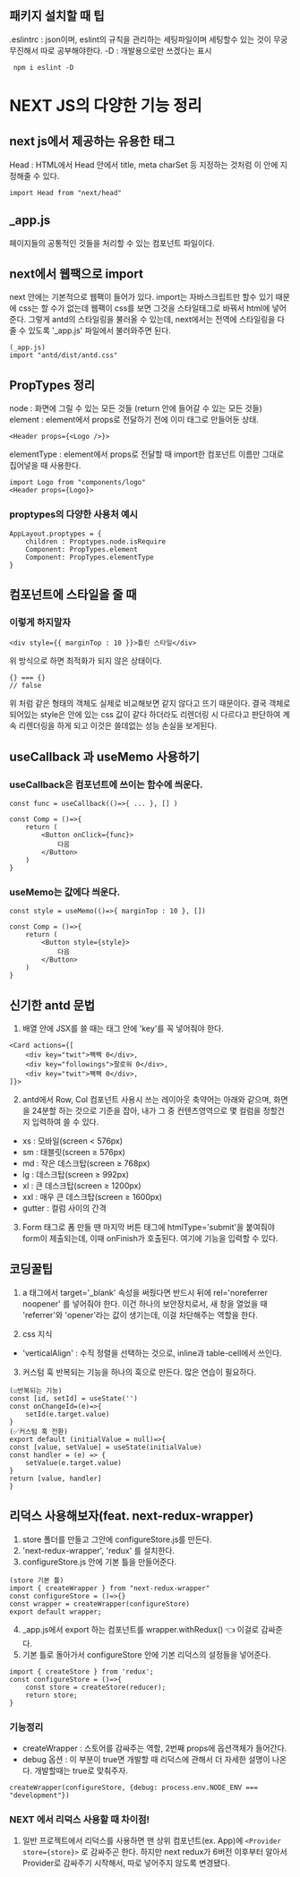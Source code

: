 ## 패키지 설치할 때 팁

.eslintrc : json이며, eslint의 규칙을 관리하는 세팅파일이며 세팅할수 있는 것이 무궁무진해서 따로 공부해야한다.
-D : 개발용으로만 쓰겠다는 표시

```
 npm i eslint -D
```

# NEXT JS의 다양한 기능 정리

## next js에서 제공하는 유용한 태그

Head : HTML에서 Head 안에서 title, meta charSet 등 지정하는 것처럼 이 안에 지정해줄 수 있다.

```
import Head from "next/head"
```

## \_app.js

페이지들의 공통적인 것들을 처리할 수 있는 컴포넌트 파일이다.

## next에서 웹팩으로 import

next 안에는 기본적으로 웹팩이 들어가 있다.
import는 자바스크립트만 할수 있기 때문에 css는 할 수가 없는데
웹팩이 css를 보면 그것을 스타일태그로 바꿔서 html에 넣어준다.
그렇게 antd의 스타일링을 불러올 수 있는데, next에서는 전역에 스타일링을 다 줄 수 있도록 '\_app.js' 파일에서 불러와주면 된다.

```
(_app.js)
import "antd/dist/antd.css"
```

## PropTypes 정리

node : 화면에 그릴 수 있는 모든 것들 (return 안에 들어갈 수 있는 모든 것들)
element : element에서 props로 전달하기 전에 이미 태그로 만들어둔 상태.

```
<Header props={<Logo />}>
```

elementType : element에서 props로 전달할 때 import한 컴포넌트 이름만 그대로 집어넣을 때 사용한다.

```
import Logo from "components/logo"
<Header props={Logo}>
```

### proptypes의 다양한 사용처 예시

```
AppLayout.proptypes = {
    children : Proptypes.node.isRequire
    Component: PropTypes.element
    Component: PropTypes.elementType
}
```

## 컴포넌트에 스타일을 줄 때

### 이렇게 하지말자

```
<div style={{ marginTop : 10 }}>틀린 스타일</div>
```

위 방식으로 하면 최적화가 되지 않은 상태이다.

```
{} === {}
// false
```

위 처럼 같은 형태의 객체도 실제로 비교해보면 같지 않다고 뜨기 때문이다.
결국 객체로 되어있는 style은 안에 있는 css 값이 같다 하더라도 리렌더링 시 다르다고 판단하여 계속 리렌더링을 하게 되고 이것은 쓸데없는 성능 손실을 보게된다.

## useCallback 과 useMemo 사용하기

### useCallback은 컴포넌트에 쓰이는 함수에 씌운다.

```
const func = useCallback(()=>{ ... }, [] )

const Comp = ()=>{
    return (
        <Button onClick={func}>
            다음
        </Button>
    )
}
```

### useMemo는 값에다 씌운다.

```
const style = useMemo(()=>{ marginTop : 10 }, [])

const Comp = ()=>{
    return (
        <Button style={style}>
            다음
        </Button>
    )
}
```

## 신기한 antd 문법

1. 배열 안에 JSX를 쓸 때는 태그 안에 'key'를 꼭 넣어줘야 한다.

```
<Card actions={[
    <div key="twit">짹짹 0</div>,
    <div key="followings">팔로워 0</div>,
    <div key="twit">짹짹 0</div>,
]}>
```

2. antd에서 Row, Col 컴포넌트 사용시 쓰는 레이아웃 축약어는 아래와 같으며, 화면을 24분할 하는 것으로 기준을 잡아, 내가 그 중 컨텐츠영역으로 몇 컬럼을 정할건지 입력하여 쓸 수 있다.

-   xs : 모바일(screen < 576px)
-   sm : 태블릿(screen ≥ 576px)
-   md : 작은 데스크탑(screen ≥ 768px)
-   lg : 데스크탑(screen ≥ 992px)
-   xl : 큰 데스크탑(screen ≥ 1200px)
-   xxl : 매우 큰 데스크탑(screen ≥ 1600px)
-   gutter : 컬럼 사이의 간격

3.  Form 태그로 폼 만들 땐 마지막 버튼 태그에 htmlType='submit'을 붙여줘야 form이 제출되는데, 이때 onFinish가 호출된다. 여기에 기능을 입력할 수 있다.

## 코딩꿀팁

1. a 태그에서 target='\_blank' 속성을 써줬다면 반드시 뒤에 rel='noreferrer noopener' 를 넣어줘야 한다. 이건 하나의 보안장치로서, 새 창을 열었을 때 'referrer'와 'opener'라는 값이 생기는데, 이걸 차단해주는 역할을 한다.

2. css 지식

-   'verticalAlign' : 수직 정렬을 선택하는 것으로, inline과 table-cell에서 쓰인다.

3. 커스텀 훅
   반복되는 기능을 하나의 훅으로 만든다. 많은 연습이 필요하다.

```
(☑️반복되는 기능)
const [id, setId] = useState('')
const onChangeId=(e)=>{
    setId(e.target.value)
}
(✅커스텀 훅 전환)
export default (initialValue = null)=>{
const [value, setValue] = useState(initialValue)
const handler = (e) => {
    setValue(e.target.value)
}
return [value, handler]
}

```

## 리덕스 사용해보자(feat. next-redux-wrapper)

1. store 폴더를 만들고 그안에 configureStore.js를 만든다.
2. 'next-redux-wrapper', 'redux' 를 설치한다.
3. configureStore.js 안에 기본 틀을 만들어준다.

```
(store 기본 틀)
import { createWrapper } from "next-redux-wrapper"
const configureStore = ()=>{}
const wrapper = createWrapper(configureStore)
export default wrapper;
```

4. \_app.js에서 export 하는 컴포넌트를 wrapper.withRedux() 👈 이걸로 감싸준다.
5. 기본 틀로 돌아가서 configureStore 안에 기본 리덕스의 설정들을 넣어준다.

```
import { createStore } from 'redux';
const configureStore = ()=>{
    const store = createStore(reducer);
    return store;
}
```

### 기능정리

-   createWrapper : 스토어를 감싸주는 역할, 2번째 props에 옵션객체가 들어간다.
-   debug 옵션 : 이 부분이 true면 개발할 때 리덕스에 관해서 더 자세한 설명이 나온다. 개발할때는 true로 맞춰주자.

```
createWrapper(configureStore, {debug: process.env.NODE_ENV === "development"})
```

### NEXT 에서 리덕스 사용할 때 차이점!

1. 일반 프로젝트에서 리덕스를 사용하면 맨 상위 컴포넌트(ex. App)에 `<Provider store={store}>` 로 감싸주곤 한다. 하지만 next redux가 6버전 이후부터 알아서 Provider로 감싸주기 시작해서, 따로 넣어주지 않도록 변경됐다.
